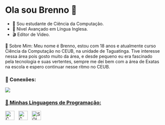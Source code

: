 # Ola sou Brenno 👋
- 🔭 Sou estudante de Ciência da Computação.
- 📖 Nivel Avançado em Língua Inglesa.
- 🎬 Editor de Vídeo.

👤 Sobre Mim: Meu nome é Brenno, estou com 18 anos e atualmente curso Ciência da Computação no CEUB, na unidade de Taguatinga. Tive interesse nessa área pois gosto muito da área, e desde pequeno eu era fascinado pela tecnologia e suas vertentes, sempre me dei bem com a área de Exatas na escola e espero continuar nesse ritmo no CEUB. 

### 🔗 Conexões:
<div>
  <a href="https://www.linkedin.com/in/brenno-costa-bb650a352/" target="_blank"><img src="https://img.shields.io/badge/-LinkedIn-%230077B5?style=for-the-badge&logo-linkedin&logoColor=white" target="_blank></a>
width="80px"
</div>
          
### 🧰 Minhas Linguagens de Programação:
<img
  align="left"
  alt="C"
title="C"
width="30px"
style="padding-right: 10px;"
src="https://cdn.jsdelivr.net/gh/devicons/devicon@latest/icons/c/c-original.svg" />

<img
  align="left"
  alt="C"
title="C"
width="30px"
style="padding-right: 10px;"
src="https://cdn.jsdelivr.net/gh/devicons/devicon@latest/icons/python/python-original.svg" />

<img
  align="left"
  alt="SQL"
title="SQL"
width="30px"
style="padding-right: 10px;"
src="https://cdn.jsdelivr.net/gh/devicons/devicon@latest/icons/azuresqldatabase/azuresqldatabase-original.svg" />



<!--
**Brenn01007/Brenn01007** is a ✨ _special_ ✨ repository because its `README.md` (this file) appears on your GitHub profile.

Here are some ideas to get you started:


-->
